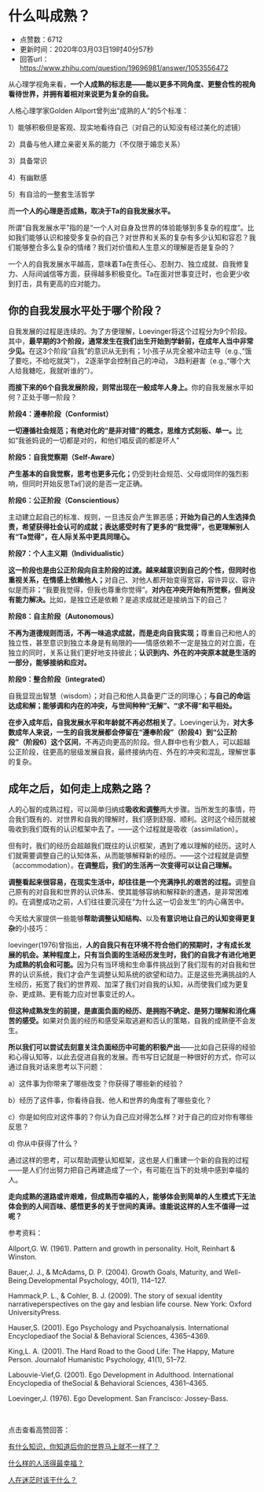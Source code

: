 # 什么叫成熟？
- 点赞数：6712
- 更新时间：2020年03月03日19时40分57秒
- 回答url：https://www.zhihu.com/question/19696981/answer/1053556472
<body>
 <p data-pid="2MOBCNUj">从心理学视角来看，<b>一个人成熟的标志是——能以更多不同角度、更整合性的视角看待世界，并拥有着相对来说更为复杂的自我。</b></p>
 <p data-pid="r2ArHSuG">人格心理学家Golden Allport曾列出“成熟的人”的5个标准：</p>
 <p data-pid="m-OwvWuM">1）能够积极但是客观、现实地看待自己（对自己的认知没有经过美化的滤镜）</p>
 <p data-pid="0WSPStLX">2）具备与他人建立亲密关系的能力（不仅限于婚恋关系）</p>
 <p data-pid="EWj0qoSx">3）具备常识</p>
 <p data-pid="-2pkVd08">4）有幽默感</p>
 <p data-pid="JjnfVEbJ">5）有自洽的一整套生活哲学</p>
 <p data-pid="WTZIUH5m">而<b>一个人的心理是否成熟，取决于Ta的自我发展水平。</b></p>
 <p data-pid="GK1HzeFc">所谓“自我发展水平”指的是“一个人对自身及世界的体验能够到多复杂的程度”。比如我们能够认识和接受多复杂的自己？对世界和关系的复杂有多少认知和容忍？我们能够整合多么复杂的情绪？我们对价值和人生意义的理解是否是复杂的？</p>
 <p data-pid="3Z2Q0usG">一个人的自我发展水平越高，意味着Ta在责任心、忍耐力、独立成就、自我修复力、人际间诚信等方面，获得越多积极变化。Ta在面对世事变迁时，也会更少收到打击，具有更高的应对能力。</p>
 <h2><b>你的自我发展水平处于哪个阶段？</b></h2>
 <p data-pid="rRJwSj1w">自我发展的过程是连续的。为了方便理解，Loevinger将这个过程分为9个阶段。其中，<b>最早期的3个阶段，通常发生在我们出生开始到学龄前，在成年人当中非常少见。</b>在这3个阶段“自我”的意识从无到有；1小孩子从完全被冲动主导（e.g.,“饿了要吃，不给吃就哭”）， 2逐渐学会控制自己的冲动， 3趋利避害（e.g.,“哪个大人给我糖吃，我就听谁的”）。</p>
 <p data-pid="NBLfrwbL"><b>而接下来的6个自我发展阶段，则常出现在一般成年人身上。</b>你的自我发展水平如何？正处于哪一阶段？</p>
 <p data-pid="SQ8xV1ql"><b>阶段4：遵奉阶段（Conformist）</b></p>
 <p data-pid="FohREcC7"><b>一切遵循社会规范；有绝对化的“是非对错”的概念，思维方式刻板、单一。</b>比如“我爸妈说的一切都是对的，和他们唱反调的都是坏人”</p>
 <p data-pid="RnAR02-v"><b>阶段5：自我觉察期（Self-Aware）</b></p>
 <p data-pid="3VjPZJhl"><b>产生基本的自我觉察，思考也更多元化；</b>仍受到社会规范、父母或同伴的强烈影响，但同时开始反思Ta们说的是否一定正确。</p>
 <p data-pid="2htCzBQW"><b>阶段6：公正阶段（Conscientious）</b></p>
 <p data-pid="1X7MUD09">主动建立起自己的标准、规则，一旦违反会产生罪恶感；<b>开始为自己的人生选择负责，希望获得社会认可的成就；表达感受时有了更多的“我觉得”，也更理解别人有“Ta觉得”，在人际关系中更具同理心。</b></p>
 <p data-pid="3ZZdeMgB"><b>阶段7：个人主义期（Individualistic）</b></p>
 <p data-pid="GbEBnnrT"><b>这一阶段也是由公正阶段向自主阶段的过渡。越来越意识到自己的个性，但同时也重视关系，在情感上依赖他人；</b>对自己、对他人都开始变得宽容，容许异议、容许似是而非；“我要我觉得，但我也尊重你觉得”。<b>对内在冲突开始有所觉察，但尚没有能力解决。</b>比如，是独立还是依赖？是追求成就还是接纳当下的自己？</p>
 <p data-pid="QdzxoAyN"><b>阶段8：自主阶段（Autonomous）</b></p>
 <p data-pid="7vgJu_j0"><b>不再为道德规则而活，不再一味追求成就，而是走向自我实现；</b>尊重自己和他人的独立性，甚至意识到独立本身是有局限的——情感依赖不一定是独立的对立面，在独立的同时，关系让我们更好地支持彼此；<b>认识到内、外在的冲突原本就是生活的一部分，能够接纳和应对。</b></p>
 <p data-pid="4G65UDhb"><b>阶段9：整合阶段（integrated）</b></p>
 <p data-pid="Nr8QouwK">自我显现出智慧（wisdom）；对自己和他人具备更广泛的同理心；<b>与自己的命运达成和解；能够调和内在的冲突，与世间种种“无解”、“求不得”和平相处。</b></p>
 <p data-pid="j5NNGyJQ"><b>在步入成年后，自我发展水平和年龄就不再必然相关了</b>。Loevinger认为，<b>对大多数成年人来说，一生的自我发展都会停留在“遵奉阶段”（阶段4）到“公正阶段”（阶段6）这个区间</b>，不再迈向更高的阶段。但人群中也有少数人，可以超越公正阶段，往更高的层级发展自我，最终接纳内在、外在的冲突和混乱，理解世事的复杂。</p>
 <h2><b>成年之后，如何走上成熟之路？</b></h2>
 <p data-pid="oL5XWF1H">人的心智的成熟过程，可以简单归纳成<b>吸收和调整</b>两大步骤。当所发生的事情，符合我们既有的、对世界和自我的理解时，我们感到舒服、顺利。这时这个经历就被吸收到我们既有的认识框架中去了。——这个过程就是吸收（assimilation）。</p>
 <p data-pid="QfCN5whf">但有时，我们的经历会超越我们既往的认识框架，遇到了难以理解的经历。这时人们就需要调整自己的认知体系，从而能够解释新的经历。——这个过程就是调整（accommodation）。<b>在调整后，我们的生活再一次变得可以让自己理解。</b></p>
 <p data-pid="L5mG4JgF"><b>调整看起来很容易，在现实生活中，却往往是一个充满挣扎的艰苦的过程。</b>调整自己原有的对自我和世界的认识体系、使其能够容纳和解释新的遭遇，是非常困难的。在调整成功之前，人们往往要沉浸在“为什么这一切会发生”的内心痛苦中。</p>
 <p data-pid="2vZLidDy">今天给大家提供一些能够<b>帮助调整认知结构、</b>以及<b>有意识地让自己的认知变得更复杂</b>的小技巧：</p>
 <p data-pid="gvYOwbYx">loevinger(1976)曾指出，<b>人的自我只有在环境不符合他们的预期时，才有成长发展的机会。某种程度上，只有当负面的生活经历发生时，我们的自我才有进化地更为成熟的机会和可能。</b>因为只有当环境和生命事件挑战到了我们现有的对自我和世界的认识系统，我们才会产生调整认知系统的欲望和动力。正是这些充满挑战的人生经历，拓宽了我们的世界观、加深了我们对自我的认知，从而使我们成为更复杂、更成熟、更有能力应对世事变迁的人。</p>
 <p data-pid="nV9OD8_4"><b>但这种成熟发生的前提，是直面负面的经历、是拥抱不确定、是努力理解和消化痛苦的感受。</b>如果对负面的经历和感受采取逃避和否认的策略，自我的成熟便不会发生。</p>
 <p data-pid="wWjt9kwW"><b>所以我们可以尝试去刻意关注负面经历中可能的积极产出</b>——比如自己获得的经验和心得认知等，以此去促进自我的发展。而书写日记就是一种很好的方式，你可以通过自我对话来思考以下问题：</p>
 <p data-pid="8EHCFY4D">a）这件事为你带来了哪些改变？你获得了哪些新的经验？</p>
 <p data-pid="3bPuk8BA">b）经历了这件事，你看待自我、他人和世界的角度有了哪些变化？</p>
 <p data-pid="e1NLy6cQ">c）你是如何应对这件事的？你认为自己应对得怎么样？对于自己的应对你有哪些反思？</p>
 <p data-pid="oTOs2ICl">d) 你从中获得了什么？</p>
 <p data-pid="qPV-MTQX">通过这样的思考，可以帮助调整认知框架，这也是人们重建一个新的自我的过程——是人们付出努力把自己再建造成了一个，有可能在当下的处境中感到幸福的人。</p>
 <p data-pid="E4nhHOD7"><b>走向成熟的道路或许艰难，但成熟而幸福的人，能够体会到简单的人生模式下无法体会到的人间百味、感悟更多的关于世间的真谛。谁能说这样的人生不值得一过呢？</b></p>
 <p data-pid="Q1oIwbBm">参考资料：</p>
 <p data-pid="ya8Pqwdf">Allport,G. W. (1961). Pattern and growth in personality. Holt, Reinhart &amp; Winston.</p>
 <p data-pid="ibmPadMj">Bauer,J. J., &amp; McAdams, D. P. (2004). Growth Goals, Maturity, and Well-Being.Developmental Psychology, 40(1), 114–127.</p>
 <p data-pid="rp7fX3ok">Hammack,P. L., &amp; Cohler, B. J. (2009). The story of sexual identity narrativeperspectives on the gay and lesbian life course. New York: Oxford UniversityPress.</p>
 <p data-pid="-5djTe-B">Hauser,S. (2001). Ego Psychology and Psychoanalysis. International Encyclopediaof the Social &amp; Behavioral Sciences, 4365–4369.</p>
 <p data-pid="Q4IagWR4">King,L. A. (2001). The Hard Road to the Good Life: The Happy, Mature Person. Journalof Humanistic Psychology, 41(1), 51–72.</p>
 <p data-pid="jwtqA_I4">Labouvie-Vief,G. (2001). Ego Development in Adulthood. International Encyclopedia of theSocial &amp; Behavioral Sciences, 4361–4365.</p>
 <p data-pid="jo_Vd3jX">Loevinger,J. (1976). Ego Development. San Francisco: Jossey-Bass.</p>
 <p class="ztext-empty-paragraph"><br></p>
 <p data-pid="y6oZxaXp">点击查看高赞回答：</p>
 <p data-pid="3TCVZRzp"><a href="https://www.zhihu.com/question/38632401/answer/1025371536" class="internal">有什么知识，你知道后你的世界马上就不一样了？</a></p>
 <p data-pid="mm6UTgKv"><a href="https://www.zhihu.com/question/21870301/answer/1039508589" class="internal">什么样的人活得最幸福？</a></p>
 <p data-pid="bfTJ3m0t"><a href="https://www.zhihu.com/question/22321313/answer/231494125" class="internal">人在迷茫时该干什么？</a></p>
</body>
